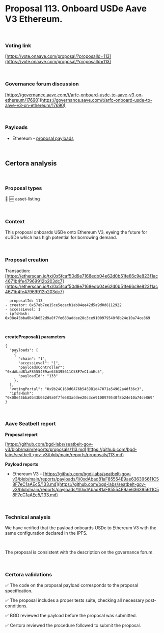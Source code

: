 # Proposal 113. Onboard USDe Aave V3 Ethereum.

<br>

### Voting link

[https://vote.onaave.com/proposal/?proposalId=113](https://vote.onaave.com/proposal/?proposalId=113)

<br>

### Governance forum discussion

[https://governance.aave.com/t/arfc-onboard-usde-to-aave-v3-on-ethereum/17690](https://governance.aave.com/t/arfc-onboard-usde-to-aave-v3-on-ethereum/17690)

<br>

### Payloads

* Ethereum - [proposal payloads](https://etherscan.io/address/0x22e4d16763F70c89E210F07dCFEd9219298Dc72d#code#F1#L1)

<br>

## Certora analysis

<br>

### Proposal types

:gem: :new: asset-listing

<br>

### Context

This proposal onboards USDe onto Ethereum V3, eyeing the future for sUSDe which has high potential for borrowing demand. 

<br>

### Proposal creation

Transaction: [https://etherscan.io/tx/0x5fcaf50d9e7168edb04e62d0b51fe66c9e823f1ac4671b4fe47969912b203dc7](https://etherscan.io/tx/0x5fcaf50d9e7168edb04e62d0b51fe66c9e823f1ac4671b4fe47969912b203dc7)

```
- proposalId: 113
- creator: 0x57ab7ee15ce5ecacb1ab84ee42d5a9d0d8112922
- accessLevel: 1
- ipfsHash: 0x08e45bba0b43b052d9a0f7fe683addee20c3ce9100979540f8b24e10a74ce869
```

<br>

**createProposal() parameters**

```
{
  "payloads": [ 
    { 
      "chain": "1", 
      "accessLevel": "1", 
      "payloadsController": "0xdAbad81aF85554E9ae636395611C58F7eC1aAEc5", 
      "payloadId": "133" 
    }, 
  ], 
  "votingPortal": "0x9b24C168d6A76b5459B1d47071a54962a4df36c3", 
  "ipfsHash": "0x08e45bba0b43b052d9a0f7fe683addee20c3ce9100979540f8b24e10a74ce869" 
}
```

<br>

### Aave Seatbelt report

**Proposal report**

[https://github.com/bgd-labs/seatbelt-gov-v3/blob/main/reports/proposals/113.md](https://github.com/bgd-labs/seatbelt-gov-v3/blob/main/reports/proposals/113.md)

**Payload reports**

* Ethereum V3 - [https://github.com/bgd-labs/seatbelt-gov-v3/blob/main/reports/payloads/1/0xdAbad81aF85554E9ae636395611C58F7eC1aAEc5/133.md](https://github.com/bgd-labs/seatbelt-gov-v3/blob/main/reports/payloads/1/0xdAbad81aF85554E9ae636395611C58F7eC1aAEc5/133.md)

<br>

### Technical analysis

We have verified that the payload onboards USDe to Ethereum V3 with the same configuration declared in the IPFS.

<br>

The proposal is consistent with the description on the governance forum.

<br>

### Certora validations

:white_check_mark: The code on the proposal payload corresponds to the proposal specification.

:white_check_mark: The proposal includes a proper tests suite, checking all necessary post-conditions. 

:white_check_mark: BGD reviewed the payload before the proposal was submitted. 

:white_check_mark: Certora reviewed the procedure followed to submit the proposal.
